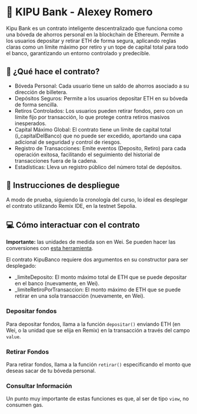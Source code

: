 # 🏦 KIPU Bank - Alexey Romero

Kipu Bank es un contrato inteligente descentralizado que funciona como una bóveda de ahorros personal en la blockchain de Ethereum. Permite a los usuarios depositar y retirar ETH de forma segura, aplicando reglas claras como un límite máximo por retiro y un tope de capital total para todo el banco, garantizando un entorno controlado y predecible.

## 🧠 ¿Qué hace el contrato?
- Bóveda Personal: Cada usuario tiene un saldo de ahorros asociado a su dirección de billetera.
- Depósitos Seguros: Permite a los usuarios depositar ETH en su bóveda de forma sencilla.
- Retiros Controlados: Los usuarios pueden retirar fondos, pero con un límite fijo por transacción, lo que protege contra retiros masivos inesperados.
- Capital Máximo Global: El contrato tiene un límite de capital total (i_capitalDelBanco) que no puede ser excedido, aportando una capa adicional de seguridad y control de riesgos.
- Registro de Transacciones: Emite eventos (Deposito, Retiro) para cada operación exitosa, facilitando el seguimiento del historial de transacciones fuera de la cadena.
- Estadísticas: Lleva un registro público del número total de depósitos.
    
## 🚀 Instrucciones de despliegue
A modo de prueba, siguiendo la cronología del curso, lo ideal es desplegar el contrato utilizando Remix IDE, en la testnet Sepolia.

## 💻 Cómo interactuar con el contrato

**Importante:** las unidades de medida son en Wei. Se pueden hacer las conversiones con [esta herramienta](https://eth-converter.com/).

El contrato KipuBanco requiere dos argumentos en su constructor para ser desplegado:

- _limiteDeposito: El monto máximo total de ETH que se puede depositar en el banco (nuevamente, en Wei).
- _limiteRetiroPorTransaccion: El monto máximo de ETH que se puede retirar en una sola transacción (nuevamente, en Wei).

### Depositar fondos
Para depositar fondos, llama a la función `depositar()` enviando ETH (en Wei, o la unidad que se elija en Remix) en la transacción a través del campo `value`.

### Retirar Fondos 
Para retirar fondos, llama a la función `retirar()` especificando el monto que deseas sacar de tu bóveda personal.

### Consultar Información
Un punto muy importante de estas funciones es que, al ser de tipo    `view`, no consumen gas.